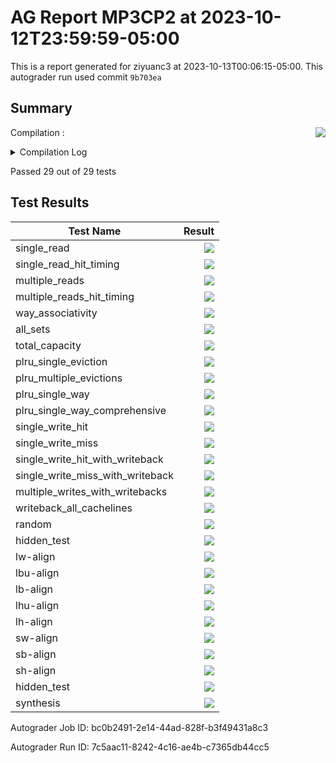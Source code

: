 # AG Report MP3CP2 at 2023-10-12T23:59:59-05:00
This is a report generated for ziyuanc3 at 2023-10-13T00:06:15-05:00. This autograder run used commit ``9b703ea``
## Summary 
Compilation : <img align="right" src="https://upload.wikimedia.org/wikipedia/commons/thumb/0/03/Green_check.svg/13px-Green_check.svg.png"> 
<details><summary>Compilation Log</summary> 

 ``` 
 mkdir -p sim
cd sim && vcs /grade_job/student_dut/pkg/rv32i_mux_types.sv /grade_job/student_dut/pkg/rv32i_types.sv /grade_job/student_dut/pkg/my_types.sv /grade_job/student_dut/hdl/bus_adapter.sv /grade_job/student_dut/hdl/cpu/control.sv /grade_job/student_dut/hdl/cpu/cmp.sv /grade_job/student_dut/hdl/cpu/ir.sv /grade_job/student_dut/hdl/cpu/register.sv /grade_job/student_dut/hdl/cpu/datapath.sv /grade_job/student_dut/hdl/cpu/regfile.sv /grade_job/student_dut/hdl/cpu/alu.sv /grade_job/student_dut/hdl/cpu/cpu.sv /grade_job/student_dut/hdl/cache/ff_array.sv /grade_job/student_dut/hdl/cache/cache_control.sv /grade_job/student_dut/hdl/cache/cache.sv /grade_job/student_dut/hdl/cache/cache_datapath.sv /grade_job/student_dut/hdl/mp3.sv /grade_job/student_dut/hdl/cacheline_adaptor.sv /grade_job/student_dut/hvl/monitor.sv /grade_job/student_dut/hvl/top_tb.sv /grade_job/student_dut/hvl/bmem_itf.sv /grade_job/student_dut/hvl/mon_itf.sv /grade_job/student_dut/hvl/burst_memory.sv /grade_job/student_dut/hvl/mp3_data_array.v /grade_job/student_dut/hvl/cache_dut_tb.sv /grade_job/student_dut/hvl/mp3_tag_array.v /grade_job/student_dut/hvl/rvfimon.v -full64 -lca -sverilog +lint=all,noNS +incdir+../hvl -timescale=1ns/1ns -debug_acc+all -kdb -fsdb -covg_enable_cross_queue -licqueue -msg_config=../vcs_warn.config -l compile_dut.log -top cache_dut_tb -o cache_dut_tb

Warning-[LNX_OS_VERUN] Unsupported Linux version
  Linux version 'AlmaLinux release 8.7 (Stone Smilodon)' is not supported on 
  'x86_64' officially, assuming linux compatibility by default. Set 
  VCS_ARCH_OVERRIDE to linux or suse32 to override.
  Please refer to release notes for information on supported platforms.


Warning-[LINX_KRNL] Unsupported Linux kernel
  Linux kernel '4.15.0-213-generic' is not supported.
  Supported versions are 2.4* or 2.6*.

                         Chronologic VCS (TM)
      Version R-2020.12-SP1-1_Full64 -- Fri Oct 13 00:02:30 2023

                    Copyright (c) 1991 - 2021 Synopsys, Inc.
   This software and the associated documentation are proprietary to Synopsys,
 Inc. This software may only be used in accordance with the terms and conditions
 of a written license agreement with Synopsys, Inc. All other use, reproduction,
            or distribution of this software is strictly prohibited.


Warning-[LCA_FEATURES_ENABLED] Usage warning
  LCA features enabled by '-lca' argument on the command line.  For more 
  information regarding list of LCA features please refer to Chapter "LCA 
  features" in the VCS Release Notes

Parsing design file '/grade_job/student_dut/pkg/rv32i_mux_types.sv'
Parsing design file '/grade_job/student_dut/pkg/rv32i_types.sv'
Parsing design file '/grade_job/student_dut/pkg/my_types.sv'
Parsing design file '/grade_job/student_dut/hdl/bus_adapter.sv'
Parsing design file '/grade_job/student_dut/hdl/cpu/control.sv'
Parsing design file '/grade_job/student_dut/hdl/cpu/cmp.sv'
Parsing design file '/grade_job/student_dut/hdl/cpu/ir.sv'
Parsing design file '/grade_job/student_dut/hdl/cpu/register.sv'
Parsing design file '/grade_job/student_dut/hdl/cpu/datapath.sv'
Parsing design file '/grade_job/student_dut/hdl/cpu/regfile.sv'
Parsing design file '/grade_job/student_dut/hdl/cpu/alu.sv'
Parsing design file '/grade_job/student_dut/hdl/cpu/cpu.sv'
Parsing design file '/grade_job/student_dut/hdl/cache/ff_array.sv'
Parsing design file '/grade_job/student_dut/hdl/cache/cache_control.sv'
Parsing design file '/grade_job/student_dut/hdl/cache/cache.sv'
Parsing design file '/grade_job/student_dut/hdl/cache/cache_datapath.sv'
Parsing design file '/grade_job/student_dut/hdl/mp3.sv'
Parsing design file '/grade_job/student_dut/hdl/cacheline_adaptor.sv'
Parsing design file '/grade_job/student_dut/hvl/monitor.sv'
Parsing design file '/grade_job/student_dut/hvl/top_tb.sv'
Parsing design file '/grade_job/student_dut/hvl/bmem_itf.sv'
Parsing design file '/grade_job/student_dut/hvl/mon_itf.sv'
Parsing design file '/grade_job/student_dut/hvl/burst_memory.sv'
Parsing design file '/grade_job/student_dut/hvl/mp3_data_array.v'
Parsing design file '/grade_job/student_dut/hvl/cache_dut_tb.sv'
Parsing included file '../hvl/ag_instantiations.svh'.
Back to file '/grade_job/student_dut/hvl/cache_dut_tb.sv'.
Parsing included file '../hvl/ag_randomization_classes.svh'.
Back to file '/grade_job/student_dut/hvl/cache_dut_tb.sv'.
Parsing included file '../hvl/ag_helpers.svh'.
Back to file '/grade_job/student_dut/hvl/cache_dut_tb.sv'.
Parsing included file '../hvl/ag_covergroups.svh'.
Back to file '/grade_job/student_dut/hvl/cache_dut_tb.sv'.
Parsing included file '../hvl/ag_tests.svh'.
Back to file '/grade_job/student_dut/hvl/cache_dut_tb.sv'.
Parsing design file '/grade_job/student_dut/hvl/mp3_tag_array.v'
Parsing design file '/grade_job/student_dut/hvl/rvfimon.v'
Top Level Modules:
       cache_dut_tb

Warning-[UII-L] Interface not instantiated
/grade_job/student_dut/hvl/mon_itf.sv, 1
mon_itf
  Interface 'mon_itf' defined in logic library 'work' is never instantiated in
  design. It will be ignored.


Warning-[UII-L] Interface not instantiated
/grade_job/student_dut/hvl/bmem_itf.sv, 1
bmem_itf
  Interface 'bmem_itf' defined in logic library 'work' is never instantiated 
  in design. It will be ignored.

TimeScale is 1 ns / 1 ns
Starting vcs inline pass...

11 modules and 0 UDP read.
recompiling package pcmux
recompiling package marmux
recompiling package cmpmux
recompiling package alumux
recompiling package regfilemux
recompiling package rv32i_types
recompiling package pkg_cache
recompiling module ff_array
recompiling module cache
recompiling module mp3_data_array
recompiling module cache_dut_tb
All of 11 modules done
make[1]: Entering directory '/grade_job/student_dut/sim/csrc'
make[1]: Leaving directory '/grade_job/student_dut/sim/csrc'
/software/Synopsys-2021_x86_64/vcs-mx/O-2018.09-SP2-3/bin/vcs: line 31361: 15048 Segmentation fault      (core dumped) ${TOOL_HOME}/bin/cfs_ident_exec -f ${XML_INPUT_EXE} -o "${fsearchDir}/idents_tapi.xml" -o_SrcFile "${dirSrcFiles}/src_files_c" ${all_dyn_libs} > tapi_xml_writer.log
make[1]: Entering directory '/grade_job/student_dut/sim/csrc'
rm -f _cuarc*.so _csrc*.so pre_vcsobj_*.so share_vcsobj_*.so
if [ -x ../cache_dut_tb ]; then chmod a-x ../cache_dut_tb; fi
g++  -o ../cache_dut_tb      -rdynamic  -Wl,-rpath='$ORIGIN'/cache_dut_tb.daidir -Wl,-rpath=./cache_dut_tb.daidir -Wl,-rpath=/software/Synopsys-2021_x86_64/vcs/R-2020.12-SP1-1/linux64/lib -L/software/Synopsys-2021_x86_64/vcs/R-2020.12-SP1-1/linux64/lib  -Wl,-rpath-link=./   objs/amcQw_d.o   _14892_archive_1.so  SIM_l.o       rmapats_mop.o rmapats.o rmar.o rmar_nd.o  rmar_llvm_0_1.o rmar_llvm_0_0.o           -lvirsim -lerrorinf -lsnpsmalloc -lvfs    -lvcsnew -lsimprofile -luclinative /software/Synopsys-2021_x86_64/vcs/R-2020.12-SP1-1/linux64/lib/vcs_tls.o   -Wl,-whole-archive  -lvcsucli    -Wl,-no-whole-archive        _vcs_pli_stub_.o   /software/Synopsys-2021_x86_64/vcs/R-2020.12-SP1-1/linux64/lib/vcs_save_restore_new.o /software/Synopsys-2021_x86_64/verdi/R-2020.12-SP1-1/share/PLI/VCS/LINUX64/pli.a -ldl  -lc -lm -lpthread -ldl 
../cache_dut_tb up to date
make[1]: Leaving directory '/grade_job/student_dut/sim/csrc'
CPU time: 1.062 seconds to compile + .426 seconds to elab + .288 seconds to link
Verdi KDB elaboration done and the database successfully generated: 0 error(s), 0 warning(s)

mkdir -p sim
cd sim && vcs /grade_job/student_dut/pkg/rv32i_mux_types.sv /grade_job/student_dut/pkg/rv32i_types.sv /grade_job/student_dut/pkg/my_types.sv /grade_job/student_dut/hdl/bus_adapter.sv /grade_job/student_dut/hdl/cpu/control.sv /grade_job/student_dut/hdl/cpu/cmp.sv /grade_job/student_dut/hdl/cpu/ir.sv /grade_job/student_dut/hdl/cpu/register.sv /grade_job/student_dut/hdl/cpu/datapath.sv /grade_job/student_dut/hdl/cpu/regfile.sv /grade_job/student_dut/hdl/cpu/alu.sv /grade_job/student_dut/hdl/cpu/cpu.sv /grade_job/student_dut/hdl/cache/ff_array.sv /grade_job/student_dut/hdl/cache/cache_control.sv /grade_job/student_dut/hdl/cache/cache.sv /grade_job/student_dut/hdl/cache/cache_datapath.sv /grade_job/student_dut/hdl/mp3.sv /grade_job/student_dut/hdl/cacheline_adaptor.sv /grade_job/student_dut/hvl/monitor.sv /grade_job/student_dut/hvl/top_tb.sv /grade_job/student_dut/hvl/bmem_itf.sv /grade_job/student_dut/hvl/mon_itf.sv /grade_job/student_dut/hvl/burst_memory.sv /grade_job/student_dut/hvl/mp3_data_array.v /grade_job/student_dut/hvl/cache_dut_tb.sv /grade_job/student_dut/hvl/mp3_tag_array.v /grade_job/student_dut/hvl/rvfimon.v -full64 -lca -sverilog +lint=all,noNS +incdir+../hvl -timescale=1ns/1ns -debug_acc+all -kdb -fsdb -covg_enable_cross_queue -licqueue -msg_config=../vcs_warn.config -l compile.log -top top_tb -o top_tb

Warning-[LNX_OS_VERUN] Unsupported Linux version
  Linux version 'AlmaLinux release 8.7 (Stone Smilodon)' is not supported on 
  'x86_64' officially, assuming linux compatibility by default. Set 
  VCS_ARCH_OVERRIDE to linux or suse32 to override.
  Please refer to release notes for information on supported platforms.


Warning-[LINX_KRNL] Unsupported Linux kernel
  Linux kernel '4.15.0-213-generic' is not supported.
  Supported versions are 2.4* or 2.6*.

                         Chronologic VCS (TM)
      Version R-2020.12-SP1-1_Full64 -- Fri Oct 13 00:02:34 2023

                    Copyright (c) 1991 - 2021 Synopsys, Inc.
   This software and the associated documentation are proprietary to Synopsys,
 Inc. This software may only be used in accordance with the terms and conditions
 of a written license agreement with Synopsys, Inc. All other use, reproduction,
            or distribution of this software is strictly prohibited.


Warning-[LCA_FEATURES_ENABLED] Usage warning
  LCA features enabled by '-lca' argument on the command line.  For more 
  information regarding list of LCA features please refer to Chapter "LCA 
  features" in the VCS Release Notes

Parsing design file '/grade_job/student_dut/pkg/rv32i_mux_types.sv'
Parsing design file '/grade_job/student_dut/pkg/rv32i_types.sv'
Parsing design file '/grade_job/student_dut/pkg/my_types.sv'
Parsing design file '/grade_job/student_dut/hdl/bus_adapter.sv'
Parsing design file '/grade_job/student_dut/hdl/cpu/control.sv'
Parsing design file '/grade_job/student_dut/hdl/cpu/cmp.sv'
Parsing design file '/grade_job/student_dut/hdl/cpu/ir.sv'
Parsing design file '/grade_job/student_dut/hdl/cpu/register.sv'
Parsing design file '/grade_job/student_dut/hdl/cpu/datapath.sv'
Parsing design file '/grade_job/student_dut/hdl/cpu/regfile.sv'
Parsing design file '/grade_job/student_dut/hdl/cpu/alu.sv'
Parsing design file '/grade_job/student_dut/hdl/cpu/cpu.sv'
Parsing design file '/grade_job/student_dut/hdl/cache/ff_array.sv'
Parsing design file '/grade_job/student_dut/hdl/cache/cache_control.sv'
Parsing design file '/grade_job/student_dut/hdl/cache/cache.sv'
Parsing design file '/grade_job/student_dut/hdl/cache/cache_datapath.sv'
Parsing design file '/grade_job/student_dut/hdl/mp3.sv'
Parsing design file '/grade_job/student_dut/hdl/cacheline_adaptor.sv'
Parsing design file '/grade_job/student_dut/hvl/monitor.sv'
Parsing design file '/grade_job/student_dut/hvl/top_tb.sv'
Parsing design file '/grade_job/student_dut/hvl/bmem_itf.sv'
Parsing design file '/grade_job/student_dut/hvl/mon_itf.sv'
Parsing design file '/grade_job/student_dut/hvl/burst_memory.sv'
Parsing design file '/grade_job/student_dut/hvl/mp3_data_array.v'
Parsing design file '/grade_job/student_dut/hvl/cache_dut_tb.sv'
Parsing included file '../hvl/ag_instantiations.svh'.
Back to file '/grade_job/student_dut/hvl/cache_dut_tb.sv'.
Parsing included file '../hvl/ag_randomization_classes.svh'.
Back to file '/grade_job/student_dut/hvl/cache_dut_tb.sv'.
Parsing included file '../hvl/ag_helpers.svh'.
Back to file '/grade_job/student_dut/hvl/cache_dut_tb.sv'.
Parsing included file '../hvl/ag_covergroups.svh'.
Back to file '/grade_job/student_dut/hvl/cache_dut_tb.sv'.
Parsing included file '../hvl/ag_tests.svh'.
Back to file '/grade_job/student_dut/hvl/cache_dut_tb.sv'.
Parsing design file '/grade_job/student_dut/hvl/mp3_tag_array.v'
Parsing design file '/grade_job/student_dut/hvl/rvfimon.v'
Top Level Modules:
       top_tb
TimeScale is 1 ns / 1 ns

Lint-[WMIA-L] Width mismatch in assignment
/grade_job/student_dut/hdl/cpu/cmp.sv, 19
  Width mismatch between LHS and RHS is found in assignment:
  The following 32-bit wide expression is assigned to a 1-bit LHS target:
  Source info: f = 0;
  Expression: f

Notice: Ports coerced to inout, use -notice for details
Starting vcs inline pass...

63 modules and 0 UDP read.
recompiling module bus_adapter
recompiling module ff_array
recompiling module mp3
recompiling module cacheline_adaptor
recompiling module top_tb
recompiling module bmem_itf
recompiling module mon_itf
recompiling module burst_memory
recompiling module mp3_data_array
recompiling module riscv_formal_monitor_rv32imc_rob
recompiling module riscv_formal_monitor_rv32imc_insn_c_jr
recompiling module riscv_formal_monitor_rv32imc_insn_c_li
recompiling module riscv_formal_monitor_rv32imc_insn_c_lui
recompiling module riscv_formal_monitor_rv32imc_insn_c_lw
recompiling module riscv_formal_monitor_rv32imc_insn_c_lwsp
recompiling module riscv_formal_monitor_rv32imc_insn_c_mv
recompiling module riscv_formal_monitor_rv32imc_insn_c_or
recompiling module riscv_formal_monitor_rv32imc_insn_c_slli
recompiling module riscv_formal_monitor_rv32imc_insn_c_srai
recompiling module riscv_formal_monitor_rv32imc_insn_c_srli
recompiling module riscv_formal_monitor_rv32imc_insn_c_sub
recompiling module riscv_formal_monitor_rv32imc_insn_c_sw
recompiling module riscv_formal_monitor_rv32imc_insn_c_swsp
recompiling module riscv_formal_monitor_rv32imc_insn_c_xor
recompiling module riscv_formal_monitor_rv32imc_insn_divu
recompiling module riscv_formal_monitor_rv32imc_insn_jal
recompiling module riscv_formal_monitor_rv32imc_insn_jalr
recompiling module riscv_formal_monitor_rv32imc_insn_lb
recompiling module riscv_formal_monitor_rv32imc_insn_lbu
recompiling module riscv_formal_monitor_rv32imc_insn_lh
recompiling module riscv_formal_monitor_rv32imc_insn_lhu
recompiling module riscv_formal_monitor_rv32imc_insn_lui
recompiling module riscv_formal_monitor_rv32imc_insn_lw
recompiling module riscv_formal_monitor_rv32imc_insn_mul
recompiling module riscv_formal_monitor_rv32imc_insn_mulh
recompiling module riscv_formal_monitor_rv32imc_insn_mulhsu
recompiling module riscv_formal_monitor_rv32imc_insn_mulhu
recompiling module riscv_formal_monitor_rv32imc_insn_or
recompiling module riscv_formal_monitor_rv32imc_insn_ori
recompiling module riscv_formal_monitor_rv32imc_insn_remu
recompiling module riscv_formal_monitor_rv32imc_insn_sb
recompiling module riscv_formal_monitor_rv32imc_insn_sh
recompiling module riscv_formal_monitor_rv32imc_insn_sll
recompiling module riscv_formal_monitor_rv32imc_insn_slli
recompiling module riscv_formal_monitor_rv32imc_insn_slt
recompiling module riscv_formal_monitor_rv32imc_insn_slti
recompiling module riscv_formal_monitor_rv32imc_insn_sltiu
recompiling module riscv_formal_monitor_rv32imc_insn_sltu
recompiling module riscv_formal_monitor_rv32imc_insn_sra
recompiling module riscv_formal_monitor_rv32imc_insn_srai
50 of 63 modules done
recompiling module riscv_formal_monitor_rv32imc_insn_srl
recompiling module riscv_formal_monitor_rv32imc_insn_srli
recompiling module riscv_formal_monitor_rv32imc_insn_sub
recompiling module riscv_formal_monitor_rv32imc_insn_sw
recompiling module riscv_formal_monitor_rv32imc_insn_xor
recompiling module riscv_formal_monitor_rv32imc_insn_xori
56 of 63 modules done
	However, due to incremental compilation, only 56 modules need to be compiled. 
make[1]: Entering directory '/grade_job/student_dut/sim/csrc'
make[1]: Leaving directory '/grade_job/student_dut/sim/csrc'
/software/Synopsys-2021_x86_64/vcs-mx/O-2018.09-SP2-3/bin/vcs: line 31361: 16370 Segmentation fault      (core dumped) ${TOOL_HOME}/bin/cfs_ident_exec -f ${XML_INPUT_EXE} -o "${fsearchDir}/idents_tapi.xml" -o_SrcFile "${dirSrcFiles}/src_files_c" ${all_dyn_libs} > tapi_xml_writer.log
make[1]: Entering directory '/grade_job/student_dut/sim/csrc'
rm -f _cuarc*.so _csrc*.so pre_vcsobj_*.so share_vcsobj_*.so
if [ -x ../top_tb ]; then chmod a-x ../top_tb; fi
g++  -o ../top_tb      -rdynamic  -Wl,-rpath='$ORIGIN'/top_tb.daidir -Wl,-rpath=./top_tb.daidir -Wl,-rpath=/software/Synopsys-2021_x86_64/vcs/R-2020.12-SP1-1/linux64/lib -L/software/Synopsys-2021_x86_64/vcs/R-2020.12-SP1-1/linux64/lib  -Wl,-rpath-link=./   objs/amcQw_d.o   _16209_archive_1.so _prev_archive_1.so  SIM_l.o       rmapats_mop.o rmapats.o rmar.o rmar_nd.o  rmar_llvm_0_1.o rmar_llvm_0_0.o           -lvirsim -lerrorinf -lsnpsmalloc -lvfs    -lvcsnew -lsimprofile -luclinative /software/Synopsys-2021_x86_64/vcs/R-2020.12-SP1-1/linux64/lib/vcs_tls.o   -Wl,-whole-archive  -lvcsucli    -Wl,-no-whole-archive        _vcs_pli_stub_.o   /software/Synopsys-2021_x86_64/vcs/R-2020.12-SP1-1/linux64/lib/vcs_save_restore_new.o /software/Synopsys-2021_x86_64/verdi/R-2020.12-SP1-1/share/PLI/VCS/LINUX64/pli.a -ldl  -lc -lm -lpthread -ldl 
../top_tb up to date
make[1]: Leaving directory '/grade_job/student_dut/sim/csrc'
CPU time: 2.553 seconds to compile + .499 seconds to elab + .335 seconds to link
Verdi KDB elaboration done and the database successfully generated: 0 error(s), 0 warning(s)
 
 ``` 

 </details> 

Passed 29 out of 29 tests
## Test Results 
| Test Name | Result | 
| --- | --- | 
single_read|<img align="right" src="https://upload.wikimedia.org/wikipedia/commons/thumb/0/03/Green_check.svg/13px-Green_check.svg.png">
single_read_hit_timing|<img align="right" src="https://upload.wikimedia.org/wikipedia/commons/thumb/0/03/Green_check.svg/13px-Green_check.svg.png">
multiple_reads|<img align="right" src="https://upload.wikimedia.org/wikipedia/commons/thumb/0/03/Green_check.svg/13px-Green_check.svg.png">
multiple_reads_hit_timing|<img align="right" src="https://upload.wikimedia.org/wikipedia/commons/thumb/0/03/Green_check.svg/13px-Green_check.svg.png">
way_associativity|<img align="right" src="https://upload.wikimedia.org/wikipedia/commons/thumb/0/03/Green_check.svg/13px-Green_check.svg.png">
all_sets|<img align="right" src="https://upload.wikimedia.org/wikipedia/commons/thumb/0/03/Green_check.svg/13px-Green_check.svg.png">
total_capacity|<img align="right" src="https://upload.wikimedia.org/wikipedia/commons/thumb/0/03/Green_check.svg/13px-Green_check.svg.png">
plru_single_eviction|<img align="right" src="https://upload.wikimedia.org/wikipedia/commons/thumb/0/03/Green_check.svg/13px-Green_check.svg.png">
plru_multiple_evictions|<img align="right" src="https://upload.wikimedia.org/wikipedia/commons/thumb/0/03/Green_check.svg/13px-Green_check.svg.png">
plru_single_way|<img align="right" src="https://upload.wikimedia.org/wikipedia/commons/thumb/0/03/Green_check.svg/13px-Green_check.svg.png">
plru_single_way_comprehensive|<img align="right" src="https://upload.wikimedia.org/wikipedia/commons/thumb/0/03/Green_check.svg/13px-Green_check.svg.png">
single_write_hit|<img align="right" src="https://upload.wikimedia.org/wikipedia/commons/thumb/0/03/Green_check.svg/13px-Green_check.svg.png">
single_write_miss|<img align="right" src="https://upload.wikimedia.org/wikipedia/commons/thumb/0/03/Green_check.svg/13px-Green_check.svg.png">
single_write_hit_with_writeback|<img align="right" src="https://upload.wikimedia.org/wikipedia/commons/thumb/0/03/Green_check.svg/13px-Green_check.svg.png">
single_write_miss_with_writeback|<img align="right" src="https://upload.wikimedia.org/wikipedia/commons/thumb/0/03/Green_check.svg/13px-Green_check.svg.png">
multiple_writes_with_writebacks|<img align="right" src="https://upload.wikimedia.org/wikipedia/commons/thumb/0/03/Green_check.svg/13px-Green_check.svg.png">
writeback_all_cachelines|<img align="right" src="https://upload.wikimedia.org/wikipedia/commons/thumb/0/03/Green_check.svg/13px-Green_check.svg.png">
random|<img align="right" src="https://upload.wikimedia.org/wikipedia/commons/thumb/0/03/Green_check.svg/13px-Green_check.svg.png">
|hidden_test|<img align="right" src="https://upload.wikimedia.org/wikipedia/commons/thumb/0/03/Green_check.svg/13px-Green_check.svg.png">
lw-align|<img align="right" src="https://upload.wikimedia.org/wikipedia/commons/thumb/0/03/Green_check.svg/13px-Green_check.svg.png">
lbu-align|<img align="right" src="https://upload.wikimedia.org/wikipedia/commons/thumb/0/03/Green_check.svg/13px-Green_check.svg.png">
lb-align|<img align="right" src="https://upload.wikimedia.org/wikipedia/commons/thumb/0/03/Green_check.svg/13px-Green_check.svg.png">
lhu-align|<img align="right" src="https://upload.wikimedia.org/wikipedia/commons/thumb/0/03/Green_check.svg/13px-Green_check.svg.png">
lh-align|<img align="right" src="https://upload.wikimedia.org/wikipedia/commons/thumb/0/03/Green_check.svg/13px-Green_check.svg.png">
sw-align|<img align="right" src="https://upload.wikimedia.org/wikipedia/commons/thumb/0/03/Green_check.svg/13px-Green_check.svg.png">
sb-align|<img align="right" src="https://upload.wikimedia.org/wikipedia/commons/thumb/0/03/Green_check.svg/13px-Green_check.svg.png">
sh-align|<img align="right" src="https://upload.wikimedia.org/wikipedia/commons/thumb/0/03/Green_check.svg/13px-Green_check.svg.png">
|hidden_test|<img align="right" src="https://upload.wikimedia.org/wikipedia/commons/thumb/0/03/Green_check.svg/13px-Green_check.svg.png">
synthesis|<img align="right" src="https://upload.wikimedia.org/wikipedia/commons/thumb/0/03/Green_check.svg/13px-Green_check.svg.png">

Autograder Job ID: bc0b2491-2e14-44ad-828f-b3f49431a8c3

Autograder Run ID: 7c5aac11-8242-4c16-ae4b-c7365db44cc5
